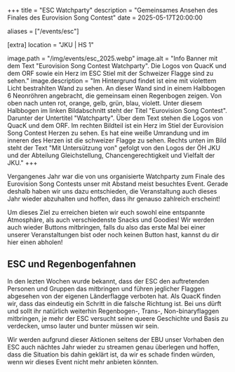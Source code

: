 +++
title = "ESC Watchparty"
description = "Gemeinsames Ansehen des Finales des Eurovision Song Contest"
date = 2025-05-17T20:00:00

aliases = ["/events/esc"]

[extra]
location = "JKU | HS 1"

image.path = "/img/events/esc_2025.webp"
image.alt = "Info Banner mit dem Text \"Eurovision Song Contest Watchparty\". Die Logos von QuacK und dem ORF sowie ein Herz im ESC Stiel mit der Schweizer Flagge sind zu sehen."
image.description = "Im Hintergrund findet ist eine mit violettem Licht bestrahlten Wand zu sehen. An dieser Wand sind in einem Halbbogen 6 Neonröhren angebracht, die gemeinsam einen Regenbogen zeigen. Von oben nach unten rot, orange, gelb, grün, blau, violett. Unter diesem Halbbogen im linken Bildabschnitt steht der Titel \"Eurovision Song Contest\". Darunter der Untertitel \"Watchparty\". Über dem Text stehen die Logos von QuacK und dem ORF. Im rechten Bildteil ist ein Herz im Stiel der Eurovision Song Contest Herzen zu sehen. Es hat eine weiße Umrandung und im inneren des Herzen ist die schweizer Flagge zu sehen. Rechts unten im Bild steht der Text \"Mit Untersützung von\" gefolgt von den Logos der ÖH JKU und der Abteilung Gleichstellung, Chancengerechtigkeit und Vielfalt der JKU."
+++

Vergangenes Jahr war die von uns organisierte Watchparty zum Finale des Eurovision Song Contests unser mit Abstand meist besuchtes Event. Gerade deshalb haben wir uns dazu entschieden, die Veranstaltung auch dieses Jahr wieder abzuhalten und hoffen, dass ihr genauso zahlreich erscheint!

Um dieses Ziel zu erreichen bieten wir euch sowohl eine entspannte Atmosphäre, als auch verschiedenste Snacks und Goodies! Wir werden auch wieder Buttons mitbringen, falls du also das erste Mal bei einer unserer Veranstaltungen bist oder noch keinen Button hast, kannst du dir hier einen abholen!

## ESC und Regenbogenfahnen

In den lezten Wochen wurde bekannt, dass der ESC den auftretenden Personen und Gruppen das mitbringen und führen jeglicher Flaggen abgesehen von der eigenen Länderflagge verboten hat. Als QuacK finden wir, dass das eindeutig ein Schritt in die falsche Richtung ist. Bei uns dürft und sollt ihr natürlich weiterhin Regenbogen-, Trans-, Non-binaryflaggen mitbringen, je mehr der ESC versucht seine queere Geschichte und Basis zu verdecken, umso lauter und bunter müssen wir sein.

Wir werden aufgrund dieser Aktionen seitens der EBU unser Vorhaben den ESC auch nächtes Jahr wieder zu streamen genau überlegen und hoffen, dass die Situation bis dahin geklärt ist, da wir es schade finden würden, wenn wir dieses Event nicht mehr anbieten könnten.
